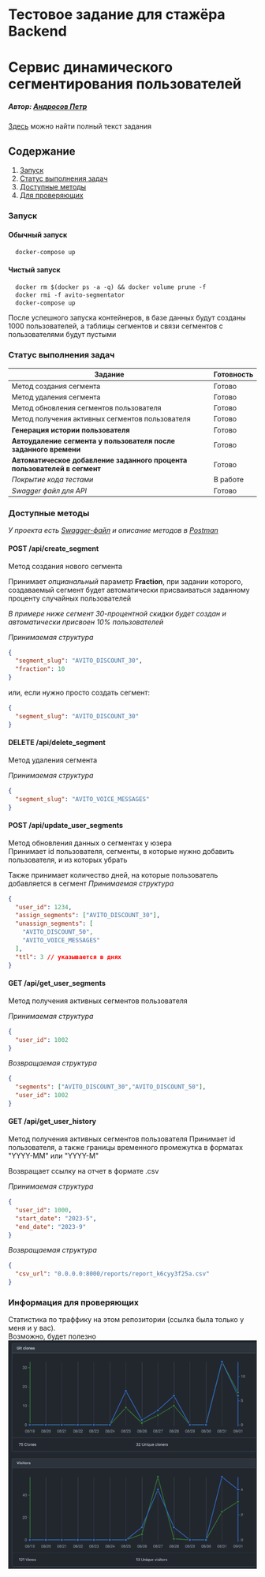 # Тестовое задание для стажёра Backend
# Сервис динамического сегментирования пользователей

##### Автор: [Андросов Петр](https://t.me/nervous_void) 

[Здесь](problem.md) можно найти полный текст задания

## Содержание
1. [Запуск](#запуск)
2. [Статус выполнения задач](#статусы-выполнения-задач)
3. [Доступные методы](#доступные-методы)
4. [Для проверяющих](#информация-для-проверяющих)

### Запуск
#### Обычный запуск
```shell
  docker-compose up
```
#### Чистый запуск
```shell
  docker rm $(docker ps -a -q) && docker volume prune -f
  docker rmi -f avito-segmentator
  docker-compose up
```
После успешного запуска контейнеров, в базе данных будут созданы 1000 пользователей, а таблицы сегментов и связи сегментов с пользователями будут пустыми

### Статус выполнения задач
| Задание                                                                  | Готовность |
|--------------------------------------------------------------------------|------------|
| Метод создания сегмента                                                  | Готово     |
| Метод удаления сегмента                                                  | Готово     |
| Метод обновления сегментов пользователя                                  | Готово     |
| Метод получения активных сегментов пользователя                          | Готово     |
| **Генерация истории пользователя**                                       | Готово     |
| **Автоудаление сегмента у пользователя после заданного времени**         | Готово     |
| **Автоматическое добавление заданного процента пользователей в сегмент** | Готово     |
| *Покрытие кода тестами*                                                  | В работе   |
| *Swagger файл для API*                                                   | Готово     |

### Доступные методы

*У проекта есть [Swagger-файл](docs/swagger.yaml) и описание методов в [Postman](https://red-water-385938.postman.co/workspace/Peter-Androsov-Workspace~74fa4139-afcf-49bf-8b7f-4a31ffdb000b/collection/8903220-80f256d1-e22d-476b-8312-89794e8caf97?action=share&creator=8903220)*

#### **POST** /api/create_segment
Метод создания нового сегмента

Принимает *опцианальный* параметр **Fraction**, при задании которого, создаваемый сегмент будет автоматически присваиваться заданному проценту случайных пользователей

*В примере ниже сегмент 30-процентной скидки будет создан и автоматически присвоен 10% пользователей*

*Принимаемая структура*
```json
{
  "segment_slug": "AVITO_DISCOUNT_30",
  "fraction": 10
}
```
или, если нужно просто создать сегмент:
```json
{
  "segment_slug": "AVITO_DISCOUNT_30"
}
```

#### **DELETE** /api/delete_segment
Метод удаления сегмента

*Принимаемая структура*
```json
{
  "segment_slug": "AVITO_VOICE_MESSAGES"
}
```
  
#### **POST** /api/update_user_segments
Метод обновления данных о сегментах у юзера\
Принимает id пользователя, сегменты, в которые нужно добавить пользователя, и из которых убрать

Также принимает количество дней, на которые пользователь добавляется в сегмент
*Принимаемая структура*
```json
{
  "user_id": 1234,
  "assign_segments": ["AVITO_DISCOUNT_30"],
  "unassign_segments": [
    "AVITO_DISCOUNT_50",
    "AVITO_VOICE_MESSAGES"
  ],
  "ttl": 3 // указывается в днях
}
```

#### **GET** /api/get_user_segments
Метод получения активных сегментов пользователя

*Принимаемая структура*
```json
{
  "user_id": 1002
}
```
*Возвращаемая структура*
```json
{
  "segments": ["AVITO_DISCOUNT_30","AVITO_DISCOUNT_50"],
  "user_id": 1002
}
```

#### **GET** /api/get_user_history
Метод получения активных сегментов пользователя
Принимает id пользователя, а также границы временного промежутка в форматах "YYYY-MM" или "YYYY-M"

Возвращает ссылку на отчет в формате .csv

*Принимаемая структура*
```json
{
  "user_id": 1000,
  "start_date": "2023-5",
  "end_date": "2023-9"
}
```
*Возвращаемая структура*
```json
{
  "csv_url": "0.0.0.0:8000/reports/report_k6cyy3f25a.csv"
}
```

### Информация для проверяющих
Статистика по траффику на этом репозитории (ссылка была только у меня и у вас).\
Возможно, будет полезно
![Траффик](traffic.png)